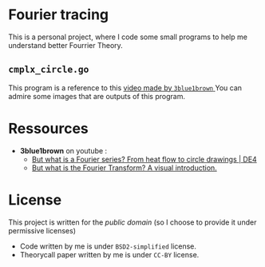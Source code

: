 # Fourier tracing

This is a personal project, where I code some small programs to help me understand better Fourrier Theory.

## `cmplx_circle.go`
This program is a reference to this [ video made by `3blue1brown` ](https://www.youtube.com/watch?v=r6sGWTCMz2k)
You can admire some images that are outputs of this program.

# Ressources
- **3blue1brown** on youtube :
	- [But what is a Fourier series? From heat flow to circle drawings | DE4](https://www.youtube.com/watch?v=r6sGWTCMz2k)
	- [But what is the Fourier Transform? A visual introduction.](https://www.youtube.com/watch?v=spUNpyF58BY)

# License
This project is written for the *public domain* (so I choose to provide it under permissive licenses)
- Code written by me is under `BSD2-simplified` license. 
- Theorycall paper written by me is under `CC-BY` license. 
